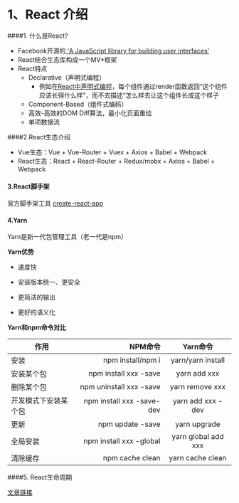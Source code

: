 # 1、React 介绍

####1. 什么是React?
- Facebook开源的[ ‘A JavaScript library for building user interfaces’](https://reactjs.org/)
- React结合生态库构成一个MV*框架
- React特点
  - Declarative（声明式编程）
    - 例如在[React中声明式编程](https://zhuanlan.zhihu.com/p/26085755)，每个组件通过render函数返回“这个组件应该长得什么样”，而不去描述“怎么样去让这个组件长成这个样子
  - Component-Based（组件式编码）
  - 高效-高效的DOM Diff算法，最小化页面重绘
  - 单项数据流

####2.React生态介绍

- Vue生态：Vue + Vue-Router + Vuex + Axios + Babel + Webpack
- React生态：React + React-Router + Redux/mobx + Axios + Babel + Webpack



#### 3.React脚手架

官方脚手架工具 [create-react-app](https://github.com/facebook/create-react-app)



#### 4.Yarn

Yarn是新一代包管理工具（老一代是npm）



**Yarn优势**

- 速度快

- 安装版本统一、更安全

- 更简洁的输出

- 更好的语义化

**Yarn和npm命令对比**

| 作用                 |                      NPM命令 |      Yarn命令       |
| -------------------- | ---------------------------: | :-----------------: |
| 安装                 |            npm install/npm i |  yarn/yarn install  |
| 安装某个包           |     npm  install  xxx  -save |    yarn add xxx     |
| 删除某个包           |    npm  uninstall  xxx -save |   yarn remove xxx   |
| 开发模式下安装某个包 | npm  install  xxx  -save-dev |  yarn add xxx -dev  |
| 更新                 |           npm  update  -save |    yarn upgrade     |
| 全局安装             |   npm  install  xxx  -global | yarn global add xxx |
| 清除缓存             |            npm  cache  clean |  yarn cache clean   |

####5. React生命周期

[文章链接](https://juejin.im/post/5a062fb551882535cd4a4ce3)





















